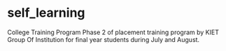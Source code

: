 # self_learning
College Training Program
Phase 2 of placement training program by KIET Group Of Institution for final year students during July and August.

